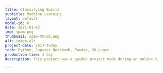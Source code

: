 ```yaml
---
title: Classifying Emails
subtitle: Machine Learning
layout: default
modal-id: 6
date: 2021-01-03
img: spam.png
thumbnail: spam-thumb.png
alt: image-alt
project-date: 2017-Today
tech: Python, Jupyter Notebook, Pandas, SK-Learn
production-time: 1 day
description: This project was a guided project made during an online trainnig from Dataquest.io. The project goal is to take a long list of sms messages and train a machine learning model to classify them as spam or not. The dataset was split into train/test sets and the resulting classification was compared for accuracy.<br><br><strong><a href="https://github.com/rogueverve/data-notebooks/blob/main/SMSSPamCollection.ipynb" target="_blank">CLICK HERE TO SEE THE NOTEBOOK ON GITHUB</a></strong>

---
```

